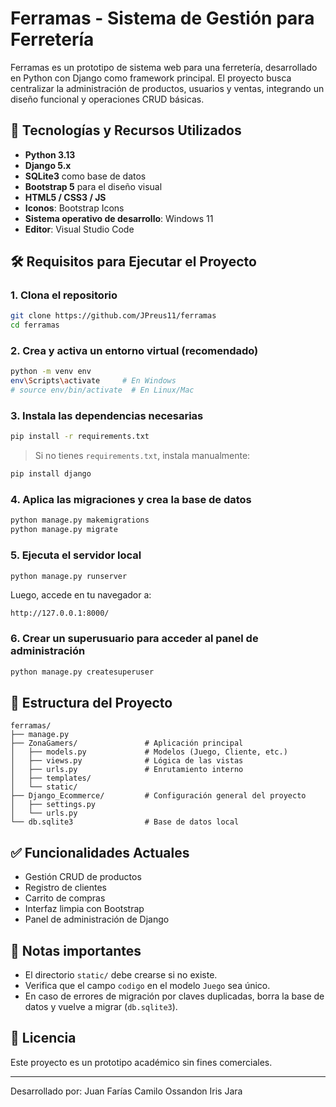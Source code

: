 
# Ferramas - Sistema de Gestión para Ferretería

Ferramas es un prototipo de sistema web para una ferretería, desarrollado en Python con Django como framework principal. El proyecto busca centralizar la administración de productos, usuarios y ventas, integrando un diseño funcional y operaciones CRUD básicas.

## 🧩 Tecnologías y Recursos Utilizados

- **Python 3.13**
- **Django 5.x**
- **SQLite3** como base de datos
- **Bootstrap 5** para el diseño visual
- **HTML5 / CSS3 / JS**
- **Iconos**: Bootstrap Icons
- **Sistema operativo de desarrollo**: Windows 11
- **Editor**: Visual Studio Code

## 🛠️ Requisitos para Ejecutar el Proyecto

### 1. Clona el repositorio
```bash
git clone https://github.com/JPreus11/ferramas
cd ferramas
```

### 2. Crea y activa un entorno virtual (recomendado)
```bash
python -m venv env
env\Scripts\activate     # En Windows
# source env/bin/activate  # En Linux/Mac
```

### 3. Instala las dependencias necesarias
```bash
pip install -r requirements.txt
```

> Si no tienes `requirements.txt`, instala manualmente:
```bash
pip install django
```

### 4. Aplica las migraciones y crea la base de datos
```bash
python manage.py makemigrations
python manage.py migrate
```

### 5. Ejecuta el servidor local
```bash
python manage.py runserver
```

Luego, accede en tu navegador a:
```
http://127.0.0.1:8000/
```

### 6. Crear un superusuario para acceder al panel de administración
```bash
python manage.py createsuperuser
```

## 📁 Estructura del Proyecto

```
ferramas/
├── manage.py
├── ZonaGamers/               # Aplicación principal
│   ├── models.py             # Modelos (Juego, Cliente, etc.)
│   ├── views.py              # Lógica de las vistas
│   ├── urls.py               # Enrutamiento interno
│   ├── templates/
│   └── static/
├── Django_Ecommerce/         # Configuración general del proyecto
│   ├── settings.py
│   └── urls.py
└── db.sqlite3                # Base de datos local
```

## ✅ Funcionalidades Actuales

- Gestión CRUD de productos
- Registro de clientes
- Carrito de compras
- Interfaz limpia con Bootstrap
- Panel de administración de Django

## 📌 Notas importantes

- El directorio `static/` debe crearse si no existe.
- Verifica que el campo `codigo` en el modelo `Juego` sea único.
- En caso de errores de migración por claves duplicadas, borra la base de datos y vuelve a migrar (`db.sqlite3`).

## 📝 Licencia

Este proyecto es un prototipo académico sin fines comerciales.

---

Desarrollado por: 
Juan Farías
Camilo Ossandon
Iris Jara